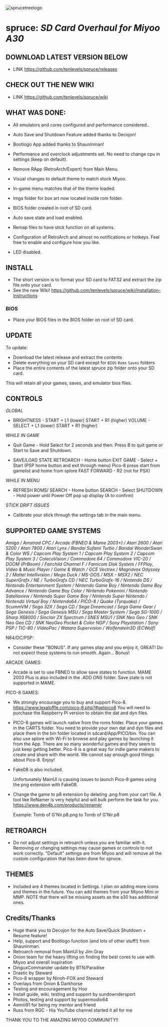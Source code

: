 ![sprucetreelogo](https://github.com/tenlevels/spruce/assets/139886575/f248b441-835c-4f2e-b849-cec145b3ffcf)

# spruce: *SD Card Overhaul for Miyoo A30*

## DOWNLOAD LATEST VERSION BELOW

  - LINK https://github.com/tenlevels/spruce/releases

## CHECK OUT THE NEW WIKI
  
  - LINK https://github.com/tenlevels/spruce/wiki 

## WHAT WAS DONE:

 - All emulators and cores configured and performance considered..

 - Auto Save and Shutdown Feature added thanks to Decojon!

 - Bootlogo App added thanks to ShaunInman!

 - Performance and overclock adjustments set. No need to change cpu in settings (keep on default).

 - Remove RApp (RetroArch/Expert) from Main Menu.

 - Visual changes to default theme to match stock Miyoo.

 - In-game menu matches that of the theme loaded.

 - Imgs folder for box art now located inside rom folder.

 - BIOS folder created in root of SD card.

 - Auto save state and load enabled.

 - Remap files to have stick function on all systems.

 - Configuration of RetroArch and almost no notifications or hotkeys. Feel free to enable and configure how you like.

 - LED disabled.

## INSTALL

  - The short version is to format your SD card to FAT32 and extract the zip file onto your card.
  - See the new Wiki! https://github.com/tenlevels/spruce/wiki/Installation-Instructions

### BIOS

  - Place your BIOS files in the BIOS folder on root of SD card.

## UPDATE

To update:

- Download the latest release and extract the contents
- Delete everything on your SD card except for `BIOS` `Roms` `Saves` folders
- Place the entire contents of the latest spruce zip folder onto your SD card.

This will retain all your games, saves, and emulator bios files.

## CONTROLS

  *GLOBAL*

  - BRIGHTNESS - START + L1 (lower) START + R1 (higher)
    VOLUME - SELECT + L1 (lower) START + R1 (higher)

  *WHILE IN GAME*

  - Quit Game - Hold Select for 2 seconds and then:
    Press B to quit game or Start to Save and Shutdown.

  - SAVE/LOAD STATE RETROARCH - Home button
    EXIT GAME - Select + Start (PSP home button and exit through menu) Pico-8 press start from gamelist and home from splore
    FAST FORWARD - R2 (not for PSX)

  *WHILE IN MENU*

  - REFRESH ROMS/ SEARCH - Home button
    SEARCH - Select
    SHUTDOWN - Hold power until Power Off pop up display (A to confirm)

  *STICK DRIFT ISSUES*

  - Calibrate your stick through the settings tab in the main menu.

## SUPPORTED GAME SYSTEMS

*Amiga / Amstrad CPC / Arcade (FBNEO & Mame 2003+) / Atari 2600 / Atari 5200 / Atari 7800 / Atari Lynx / Bandai Sufami Turbo / Bandai WonderSwan & Color WS / Capcom Play System 1 / Capcom Play System 2 / Capcom Play System 3 / ColecoVision / Commodore 64 / Commodore VIC-20 / DOOM (PrBoom) / Fairchild Channel F / Famicom Disk System / FFPlay, Video & Music Player / Game & Watch / GCE Vectrex / Magnavox Odyssey 2 / Mattel Intellivision / Mega Duck / MS-DOS / MSX - MSX2 / NEC SuperGrafx / NE / TurboGrafx CD / NEC TurboGrafx-16 / Nintendo DS / Nintendo Entertainment System / Nintendo Game Boy / Nintendo Game Boy Advance / Nintendo Game Boy Color / Nintendo Pokemini / Nintendo Satellaview / Nintendo Super Game Boy / Nintendo Super Nintendo / Nintendo Virtual Boy / Nintendo64 / PICO-8 / Quake (Tyrquake) / ScummVM / Sega 32X / Sega CD / Sega Dreamcast / Sega Game Gear / Sega Genesis / Sega Genesis MSU / Sega Master System / Sega SG-1000 / Sharp X68000 / Sinclair ZX Spectrum / SNES MSU1 / SNK Neo Geo / SNK Neo Geo CD / SNK NeoGeo Pocket & Color NGP / Sony Playstation / Sony  PSP / TIC-80 / VideoPac / Watara Supervision / Wolfenstein3D (ECWolf)*

  N64/DC/PSP:

  - Consider these "BONUS". If any games play and you enjoy it, GREAT! Do not expect these systems to run smooth. Again... Bonus!
 
 ARCADE GAMES:

  - Arcade is set to use FBNEO to allow save states to function. MAME 2003 Plus is also included in the .ADD ONS folder. Save state is not supported in MAME.

 PICO-8 GAMES:

   - We strongly encourage you to buy and support Pico-8. https://www.lexaloffle.com/pico-8.php?#getpico8 You will need to purchase the Raspberry Pi version to obtain the dat and dyn files.

   - PICO-8 games will launch native from the roms folder. Place your games in the CARTS folder. You need to provide your own dat and dyn files and place them in the bin folder located in sdcard/App/PICO/bin. You can also use splore with Wi-Fi to browse and play games by launching it from the App. There are so many wonderful games and they seem to just keep getting better. Pico-8 is a great way for indie game makers to create and share with the world. We cannot say enough good things about Pico-8. Enjoy!

  - Fake08 is also included.

    Unfortunately MainUI is causing issues to launch Pico-8 games using the png extension with Fake08.
  
  - Change the game to p8 extension by deleting .png from your cart file. 
  A tool like ReNamer is very helpful and will bulk perform the task for you. https://www.den4b.com/products/renamer

      Example:
        Tomb of G'Nir.p8.png
        to
        Tomb of G'Nir.p8

## RETROARCH

  - Do not adjust settings in retroarch unless you are familiar with it.
  Removing or changing settings may cause games or controls to not work correctly. "Default" settings are from Miyoo and will remove all the custom configuration that has been done for spruce.

## THEMES

  - Included are 4 themes located in Settings. I plan on adding more icons and themes in the future.
  You can add themes from your Miyoo Mini or MMP. NOTE that there will be missing assets as the a30 has additional ones.

## Credits/Thanks

  - Huge thank you to Decojon for the Auto Save/Quick Shutdown + Resume feature!
  - Help, support and Bootlogo function (and lots of other stuff!) from Shauninman.
  - Retroarch removal from MainUI by Jim Gray
  - Onion team for the heavy lifting on finding the best cores to use with Miyoo and overall inspiration
  - DinguxCommander update by BTN/Paradise
  - Drastic by Steward
  - Pico-8 wrapper by Ninoh-FOX and Steward
  - Overlays from Onion & Darkhorse
  - Testing and encouragement by Hoo
  - Install guide, wiki, testing and support by sundowndersport
  - Photos, testing and support by supermodio64
  - Aemiii91 for being my mentor and friend
  - Russ from RGC - His YouTube channel started it all for me


THANK YOU TO THE AMAZING MIYOO COMMUNITY!!
